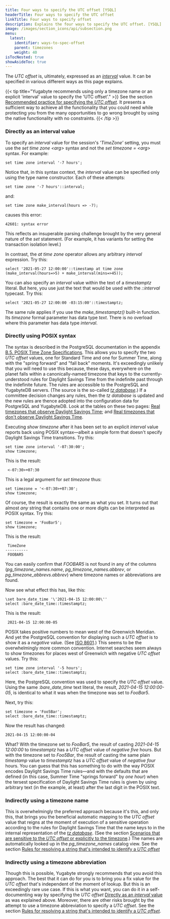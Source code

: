 ```yaml
---
title: Four ways to specify the UTC offset [YSQL]
headerTitle: Four ways to specify the UTC offset  
linkTitle: Four ways to specify offset
description: Explains the four ways to specify the UTC offset. [YSQL]
image: /images/section_icons/api/subsection.png
menu:
  latest:
    identifier: ways-to-spec-offset
    parent: timezones
    weight: 40
isTocNested: true
showAsideToc: true
---
```


The  _UTC offset_ is, ultimately, expressed as an [_interval_](../../date-time-data-types-semantics/type-interval/) value. It can be specified in various different ways as this page explains.

{{< tip title="Yugabyte recommends using only a timezone name or an explicit 'interval' value to specify the 'UTC offset'." >}}
See the section [Recommended practice for specifying the _UTC offset_](../recommendation/). It presents a sufficient way to achieve all the functionality that you could need while protecting you from the many opportunities to go wrong brought by using the native functionality with no constraints.
{{< /tip >}}

### Directly as an interval value

To specify an _interval_ value for the session's _'TimeZone'_ setting, you must use the _set time zone &#60;arg&#62;_ syntax and not the _set timezone = &#60;arg&#62;_ syntax. For example:

```plpgsql
set time zone interval '-7 hours';
```

Notice that, in this syntax context, the _interval_ value can be specified only using the type name constructor. Each of these attempts:

```plpgsql
set time zone '-7 hours'::interval;
```

and:

```plpgsql
set time zone make_interval(hours => -7);
```

causes this error:

```output
42601: syntax error
```

This reflects an insuperable parsing challenge brought by the very general nature of the _set_ statement. (For example, it has variants for setting the transaction isolation level.)

In contrast, the _at time zone_ operator allows any arbitrary _interval_ expression. Try this:

```plpgsql
select '2021-05-27 12:00:00'::timestamp at time zone (make_interval(hours=>5) + make_interval(mins=>45));
```

You can also specify an _interval_ value within the text of a _timestamptz_ literal. But here, you use just the text that would be used with the _::interval_ typecast. Try this:

```plpgsql
select '2021-05-27 12:00:00 -03:15:00'::timestamptz;
```
The same rule applies if you use the _make_timestamptz()_ built-in function. Its _timezone_ formal parameter has data type _text_. There is no overload where this parameter has data type _interval_. 

### Directly using POSIX syntax

The syntax is described in the PostgreSQL documentation in the appendix [B.5. POSIX Time Zone Specifications](https://www.postgresql.org/docs/11/datetime-posix-timezone-specs.html). This allows you to specify the two _UTC offset_ values, one for Standard Time and one for Summer Time, along with the "spring forward" and "fall back" moments. It's exceedingly unlikely that you will need to use this because, these days, everywhere on the planet falls within a canonically-named timezone that keys to the currently-understood rules for Daylight Savings Time from the indefinite past through the indefinite future. The rules are accessible to the PostgreSQL and YugabyteDB servers. (The source is the so-called _[tz&nbsp;database](https://en.wikipedia.org/wiki/Tz_database)_.) If a committee decision changes any rules, then the _tz&nbsp;database_ is updated and the new rules are thence adopted into the configuration data for PostgreSQL and YugabyteDB. Look at the tables on these two pages: [Real timezones that observe Daylight Savings Time](../extended-timezone-names/canonical-real-country-with-dst/); and [Real timezones that don't observe Daylight Savings Time](../extended-timezone-names/canonical-real-country-no-dst/).

Executing _show timezone_ after it has been set to an explicit _interval_ value reports back using POSIX syntax—albeit a simple form that doesn't specify Daylight Savings Time transitions. Try this:

```plpgsql
set time zone interval '-07:30:00';
show timezone;
```

This is the result:

```output
 <-07:30>+07:30
```
This is a legal argument for _set timezone_ thus:

```plpgsql
set timezone = '<-07:30>+07:30';
show timezone;
```

Of course, the result is exactly the same as what you set. It turns out that almost _any_ string that contains one or more digits can be interpreted as POSIX syntax. Try this:

```plpgsql
set timezone = 'FooBar5';
show timezone;
```
This is the result:

```output
 TimeZone 
----------
 FOOBAR5
```

You can easily confirm that _FOOBAR5_ is not found in any of the columns (_pg_timezone_names.name_, _pg_timezone_names.abbrev_, or _pg_timezone_abbrevs.abbrev_) where timezone names or abbreviations are found.



Now see what effect this has, like this:

```plpgsql
\set bare_date_time '\'2021-04-15 12:00:00\''
select :bare_date_time::timestamptz;
```

This is the result:

```output
 2021-04-15 12:00:00-05
```

POSIX takes positive numbers to mean west of the Greenwich Meridian. And yet the PostgreSQL convention for displaying such a _UTC offset_ is to show it as a _negative_ value. (See [ISO 8601](https://en.wikipedia.org/wiki/ISO_8601).) This seems to be the overwhelmingly more common convention. Internet searches seem always to show timezones for places west of Greenwich with negative _UTC offset_ values. Try this:

```plpgsql
set time zone interval '-5 hours';
select :bare_date_time::timestamptz;
```

Here, the PostgreSQL convention was used to specify the _UTC offset_ value. Using the same _:bare_date_time_ text literal, the result, _2021-04-15 12:00:00-05_, is identical to what it was when the timezone was set to _FooBar5_.

Next, try this:

```plpgsql
set timezone = 'Foo5Bar';
select :bare_date_time::timestamptz;
```

Now the result has changed:

```output
2021-04-15 12:00:00-04
```

What? With the timezone set to _FooBar5_, the result of casting _2021-04-15 12:00:00_ to _timestamptz_ has a _UTC offset_ value of _negative five_ hours. But with the timezone set to _Foo5Bar_, the result of casting the same plain _timestamp_ value to _timestamptz_ has a _UTC offset_ value of _negative four_ hours. You can guess that this has something to do with the way POSIX encodes Daylight Savings Time rules—and with the defaults that are defined (in this case, Summer Time "springs forward" by _one hour_) when the tersest specification of Daylight Savings Time rules is given by using arbitrary text (in the example, at least) after the last digit in the POSIX text.

### Indirectly using a timezone name

This is overwhelmingly the preferred approach because it's this, and only this, that brings you the beneficial automatic mapping to the _UTC offset_ value that reigns at the moment of execution of a sensitive operation according to the rules for Daylight Savings Time that the name keys to in the internal representation of the [_tz database_](https://en.wikipedia.org/wiki/Tz_database).  (See the section [Scenarios that are sensitive to the _UTC offset_ or explicitly to the timezone](../timezone-sensitive-operations/).) The names are automatically looked up in the _pg_timezone_names_ catalog view. See the section [Rules for resolving a string that's intended to identify a _UTC offset_](./name-res-rules/)

### Indirectly using a timezone abbreviation

Though this is possible, Yugabyte strongly recommends that you avoid this approach. The best that it can do for you is to bring you a fix value for the _UTC offset_ that's independent of the moment of lookup. But this is an exceedingly rare use case. If this is what you want, you can do it in a self-documenting way by specifying the _UTC offset_ [Directly as an _interval_ value](#directly-as-an-interval-value)  as was explained above. Moreover, there are other risks brought by the attempt to use a timezone abbreviation to specify a _UTC offset_. See the section [Rules for resolving a string that's intended to identify a _UTC offset_](./name-res-rules/).

